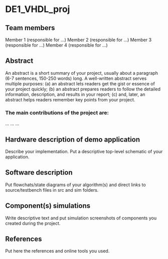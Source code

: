 # DE1_VHDL_proj

## Team members
Member 1 (responsible for ...)
Member 2 (responsible for ...)
Member 3 (responsible for ...)
Member 4 (responsible for ...)

## Abstract
An abstract is a short summary of your project, usually about a paragraph (6-7 sentences, 150-250 words) long. A well-written abstract serves multiple purposes: (a) an abstract lets readers get the gist or essence of your project quickly; (b) an abstract prepares readers to follow the detailed information, description, and results in your report; (c) and, later, an abstract helps readers remember key points from your project.

### The main contributions of the project are:

...
...
...


## Hardware description of demo application
Describe your implementation. Put a descriptive top-level schematic of your application.

## Software description
Put flowchats/state diagrams of your algorithm(s) and direct links to source/testbench files in src and sim folders.

## Component(s) simulations
Write descriptive text and put simulation screenshots of components you created during the project.

## References
Put here the references and online tools you used.
